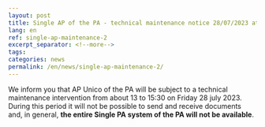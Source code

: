 ```yaml
---
layout: post
title: Single AP of the PA - technical maintenance notice 28/07/2023 at 13:00-15:30
lang: en
ref: single-ap-maintenance-2
excerpt_separator: <!--more-->
tags:
categories: news
permalink: /en/news/single-ap-maintenance-2/
---
```

We inform you that AP Unico of the PA will be subject to a technical maintenance intervention from about 13 to 15:30 on Friday 28 july 2023.
During this period it will not be possible to send and receive documents and, in general, **the entire Single PA system of the PA will not be available**.
